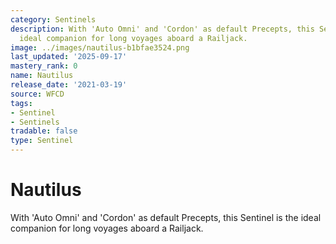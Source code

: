 ```yaml
---
category: Sentinels
description: With 'Auto Omni' and 'Cordon' as default Precepts, this Sentinel is the
  ideal companion for long voyages aboard a Railjack.
image: ../images/nautilus-b1bfae3524.png
last_updated: '2025-09-17'
mastery_rank: 0
name: Nautilus
release_date: '2021-03-19'
source: WFCD
tags:
- Sentinel
- Sentinels
tradable: false
type: Sentinel
---
```


# Nautilus

With 'Auto Omni' and 'Cordon' as default Precepts, this Sentinel is the ideal companion for long voyages aboard a Railjack.

